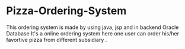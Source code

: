 # Pizza-Ordering-System
This ordering system is made by using java, jsp and in backend Oracle Database 
It's a online ordering system here one user can order his/her favortive pizza from different subsidiary . 
